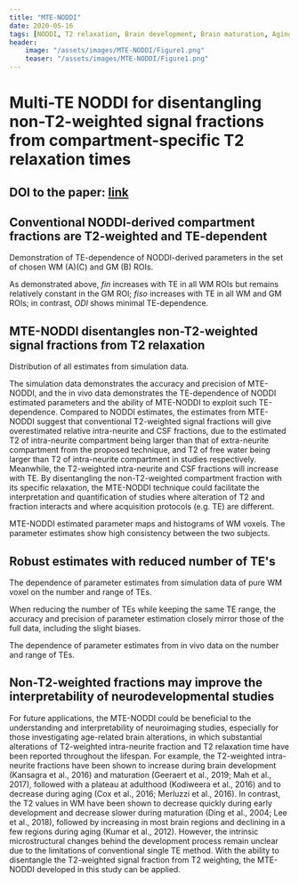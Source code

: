 ```yaml
---
title: "MTE-NODDI"
date: 2020-05-16
tags: [NODDI, T2 relaxation, Brain development, Brain maturation, Aging]
header:
    image: "/assets/images/MTE-NODDI/Figure1.png"
    teaser: "/assets/images/MTE-NODDI/Figure1.png"
---
```


# Multi-TE NODDI for disentangling non-T2-weighted signal fractions from compartment-specific T2 relaxation times

## DOI to the paper: [link](https://doi.org/10.1016/j.neuroimage.2020.116906)

## Conventional NODDI-derived compartment fractions are T2-weighted and TE-dependent

<img src="{{ site.url }}{{ site.baseurl }}/assets/images/MTE-NODDI/Figure2.png" alt="">
<figcaption>Demonstration of TE-dependence of NODDI-derived parameters in the set of chosen WM (A)(C) and GM (B) ROIs.</figcaption>

As demonstrated above, *fin* increases with TE in all WM ROIs but remains relatively constant in the GM ROI; *fiso* increases with TE in all WM and GM ROIs; in contrast, *ODI* shows minimal TE-dependence. 
 
## MTE-NODDI disentangles non-T2-weighted signal fractions from T2 relaxation
<img src="{{ site.url }}{{ site.baseurl }}/assets/images/MTE-NODDI/Figure3.png" alt="">
<figcaption>Distribution of all estimates from simulation data.</figcaption>

The simulation data demonstrates the accuracy and precision of MTE-NODDI, and the in vivo data demonstrates the TE-dependence of NODDI estimated parameters and the ability of MTE-NODDI to exploit such TE-dependence. Compared to NODDI estimates, the estimates from MTE-NODDI suggest that conventional T2-weighted signal fractions will give overestimated relative intra-neurite and CSF fractions, due to the estimated T2 of intra-neurite compartment being larger than that of extra-neurite compartment from the proposed technique, and T2 of free water being larger than T2 of intra-neurite compartment in studies respectively. Meanwhile, the T2-weighted intra-neurite and CSF fractions will increase with TE. By disentangling the non-T2-weighted compartment fraction with its specific relaxation, the MTE-NODDI technique could facilitate the interpretation and quantification of studies where alteration of T2 and fraction interacts and where acquisition protocols (e.g. TE) are different.

<img src="{{ site.url }}{{ site.baseurl }}/assets/images/MTE-NODDI/Figure4.png" alt="">
<figcaption>MTE-NODDI estimated parameter maps and histograms of WM voxels. The parameter estimates show high consistency between the two subjects.</figcaption>


## Robust estimates with reduced number of TE's 

<img src="{{ site.url }}{{ site.baseurl }}/assets/images/MTE-NODDI/Figure6.png" alt="">
<figcaption>The dependence of parameter estimates from simulation data of pure WM voxel on the number and range of TEs.</figcaption>

When reducing the number of TEs while keeping the same TE range, the accuracy and precision of parameter estimation closely mirror those of the full data, including the slight biases.

<img src="{{ site.url }}{{ site.baseurl }}/assets/images/MTE-NODDI/Figure7.png" alt="">
<figcaption>The dependence of parameter estimates from in vivo data on the number and range of TEs.</figcaption>


## Non-T2-weighted fractions may improve the interpretability of neurodevelopmental studies

For future applications, the MTE-NODDI could be beneficial to the understanding and interpretability of neuroimaging studies, especially for those investigating age-related brain alterations, in which substantial alterations of T2-weighted intra-neurite fraction and T2 relaxation time have been reported throughout the lifespan. For example, the T2-weighted intra-neurite fractions have been shown to increase during brain development (Kansagra et al., 2016) and maturation (Geeraert et al., 2019; Mah et al., 2017), followed with a plateau at adulthood (Kodiweera et al., 2016) and to decrease during aging (Cox et al., 2016; Merluzzi et al., 2016). In contrast, the T2 values in WM have been shown to decrease quickly during early development and decrease slower during maturation (Ding et al., 2004; Lee et al., 2018), followed by increasing in most brain regions and declining in a few regions during aging (Kumar et al., 2012). However, the intrinsic microstructural changes behind the development process remain unclear due to the limitations of conventional single TE method. With the ability to disentangle the T2-weighted signal fraction from T2 weighting, the MTE-NODDI developed in this study can be applied.